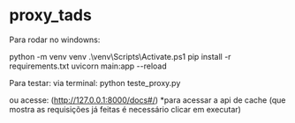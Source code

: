 # proxy_tads

Para rodar no windowns:

python -m venv venv
.\venv\Scripts\Activate.ps1
pip install -r requirements.txt
uvicorn main:app --reload

Para testar:
via terminal:
python teste_proxy.py

ou acesse: 
(http://127.0.0.1:8000/docs#/) 
*para acessar a api de cache (que mostra as requisições já feitas é necessário clicar em executar)